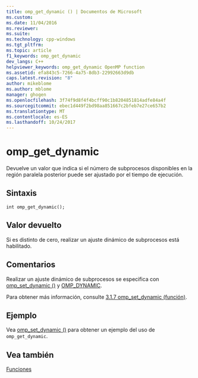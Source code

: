 ```yaml
---
title: omp_get_dynamic () | Documentos de Microsoft
ms.custom: 
ms.date: 11/04/2016
ms.reviewer: 
ms.suite: 
ms.technology: cpp-windows
ms.tgt_pltfrm: 
ms.topic: article
f1_keywords: omp_get_dynamic
dev_langs: C++
helpviewer_keywords: omp_get_dynamic OpenMP function
ms.assetid: efa843c5-7266-4a75-8db3-22992663d9db
caps.latest.revision: "8"
author: mikeblome
ms.author: mblome
manager: ghogen
ms.openlocfilehash: 3f74f9d8f4f4bcff90c1b8204851814adfe84a4f
ms.sourcegitcommit: ebec1d449f2bd98aa851667c2bfeb7e27ce657b2
ms.translationtype: MT
ms.contentlocale: es-ES
ms.lasthandoff: 10/24/2017
---
```

# <a name="ompgetdynamic"></a>omp_get_dynamic
Devuelve un valor que indica si el número de subprocesos disponibles en la región paralela posterior puede ser ajustado por el tiempo de ejecución.  
  
## <a name="syntax"></a>Sintaxis  
  
```  
int omp_get_dynamic();  
```  
  
## <a name="return-value"></a>Valor devuelto  
 Si es distinto de cero, realizar un ajuste dinámico de subprocesos está habilitado.  
  
## <a name="remarks"></a>Comentarios  
 Realizar un ajuste dinámico de subprocesos se especifica con [omp_set_dynamic ()](../../../parallel/openmp/reference/omp-set-dynamic.md) y [OMP_DYNAMIC](../../../parallel/openmp/reference/omp-dynamic.md).  
  
 Para obtener más información, consulte [3.1.7 omp_set_dynamic (función)](../../../parallel/openmp/3-1-7-omp-set-dynamic-function.md).  
  
## <a name="example"></a>Ejemplo  
 Vea [omp_set_dynamic ()](../../../parallel/openmp/reference/omp-set-dynamic.md) para obtener un ejemplo del uso de `omp_get_dynamic`.  
  
## <a name="see-also"></a>Vea también  
 [Funciones](../../../parallel/openmp/reference/openmp-functions.md)